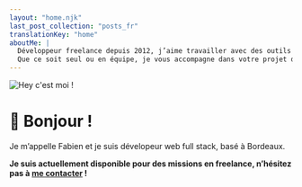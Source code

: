 ```yaml
---
layout: "home.njk"
last_post_collection: "posts_fr"
translationKey: "home"
aboutMe: |
  Développeur freelance depuis 2012, j’aime travailler avec des outils et technologies modernes.
  Que ce soit seul ou en équipe, je vous accompagne dans votre projet d’application ou de site web, en respectant des normes qui vous assurent un code solide, évolutif et maintenable.
---
```

![Hey c'est moi !](/img/me-250x250.jpg)

# 👋 Bonjour !

Je m’appelle Fabien et je suis dévelopeur web full stack, basé à Bordeaux.

**Je suis actuellement disponible pour des missions en freelance, n’hésitez pas à [me contacter](/fr/#contact) !**
